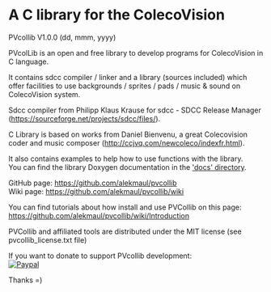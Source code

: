 # A C library for the ColecoVision #
PVcollib V1.0.0 (dd, mmm, yyyy)  

PVcolLib is an open and free library to develop programs for ColecoVision in C language.

It contains sdcc compiler / linker and a library (sources included) which offer facilities to use backgrounds / sprites / pads / music & sound on ColecoVision system. 

Sdcc compiler from Philipp Klaus Krause for sdcc - SDCC Release Manager  (https://sourceforge.net/projects/sdcc/files/).

C Library is based on works from Daniel Bienvenu, a great Colecovision coder and music composer (http://ccjvq.com/newcoleco/indexfr.html). 

It also contains examples to help how to use functions with the library.  
You can find the library Doxygen documentation in the ['docs' directory](pvcollib/docs/html/files.html).

GitHub page: https://github.com/alekmaul/pvcollib  
Wiki page: https://github.com/alekmaul/pvcollib/wiki

You can find tutorials about how install and use PVCollib on this page:  
https://github.com/alekmaul/pvcollib/wiki/Introduction

PVCollib and affiliated tools are distributed under the MIT license (see pvcollib_license.txt file)

If you want to donate to support PVcollib development:  
[![Paypal](https://www.paypalobjects.com/fr_FR/FR/i/btn/x-click-but04.gif)](https://www.paypal.com/cgi-bin/webscr?cmd=_s-xclick&hosted_button_id=Y5USKF23DQVLC)

Thanks =)

